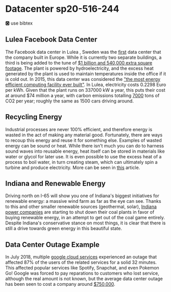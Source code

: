 # Datacenter sp20-516-244

:o2: use bibtex

## Lulea Facebook Data Center

The Facebook data center in Lulea , Sweden was the [first](https://www.datacenterknowledge.com/facebook/facebook-data-center-investment-sweden-nears-us1b) data center that the 
company built in Europe. While it is currently two separate buildings, a third
is being added to the tune of [$1 billion and 540,000 extra square footage](https://www.datacenterknowledge.com/facebook/facebook-data-center-investment-sweden-nears-us1b). The
plant is powered by hydroelectricity, and the excess heat generated by the plant
is used to maintain temperatures inside the office if it is cold out. In 2015,
this data center was considered the ["the most energy efficient computing 
facility ever built"](https://www.theguardian.com/technology/2015/sep/25/facebook-datacentre-lulea-sweden-node-pole). In Lulea, electricity costs 0.2298 Euro per kWh. Given 
that the plant runs on 337000 kW a year, this puts their cost at around 
$74 million a year, with carbon emissions totalling [7000](https://sustainability.fb.com/wp-content/uploads/2019/08/2018-Sustainability-Data-Disclosure.pdf) tons of CO2 per year; 
roughly the same as 1500 cars driving around. 

## Recycling Energy

Industrial processes are never 100% efficient, and therefore energy is wasted in
the act of making any material good. Fortunately, there are ways to recoup this
energy and reuse it for something else. Examples of wasted energy can be sound 
or heat. While there isn't much you can do to harness sound waves into reusable
energy, heat itself can be stored in materials like water or glycol for later 
use. It is even possible to use the excess heat of a process to boil water, in
turn creating steam, which can ultimately spin a turbine and produce electricity.
More can be seen in [this](https://orionmagazine.org/article/the-unsung-solution/) article.

## Indiana and Renewable Energy

Driving north on I-65 will show you one of Indiana's biggest initiatives for
renewable energy: a massive wind farm as far as the eye can see. Thanks to this
and other smaller renewable sources (geothermal, solar), [Indiana power companies](https://www.forbes.com/sites/jeffmcmahon/2019/07/02/mike-pences-indiana-chooses-renewables-over-gas-as-it-retires-coal-early/#593c9b7243b4)
are starting to shut down their coal plants in favor of buying renewable energy,
in an attempt to get out of the coal game entirely. Despite Indiana's 
conservative stance on most things, it is clear that there is still a drive 
towards green energy in this beautiful state.

## Data Center Outage Example

In July 2018, multiple [google cloud services](https://status.cloud.google.com/incident/cloud-networking/18012) experienced an outage that affected
87% of the users of the related services for a solid 32 minutes. This affected
popular services like Spotify, Snapchat, and even Pokemon Go! Google was forced
to pay reparations to customers who lost service, although the real amount is 
not known, but the average data center outage has been seen to cost a company
around [$750,000](https://gcn.com/Articles/2016/02/09/data-center-outages.aspx).
